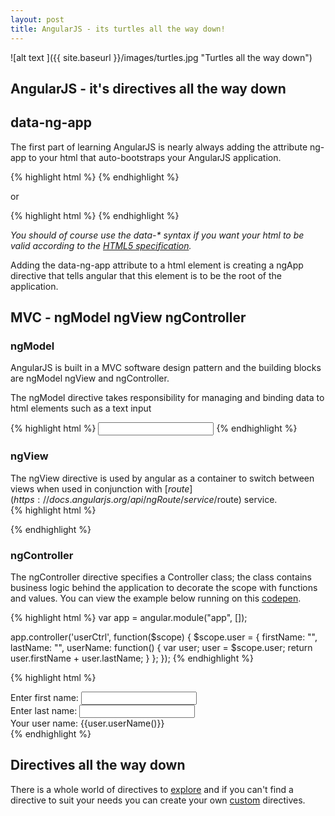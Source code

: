 ```yaml
---
layout: post
title: AngularJS - its turtles all the way down!
---
```


![alt text ]({{ site.baseurl }}/images/turtles.jpg "Turtles all the way down")

## AngularJS - it's directives all the way down

## data-ng-app

The first part of learning AngularJS is nearly always adding the attribute ng-app to your html that auto-bootstraps your AngularJS application.

{% highlight html %}
	<html data-ng-app="app">
{% endhighlight %}

or 

{% highlight html %}
	<body ng-app="app">
{% endhighlight %}

<em>You should of course use the data-* syntax if you want your html to be valid according to the [HTML5 specification](http://www.w3.org/TR/2011/WD-html5-20110525/elements.html#embedding-custom-non-visible-data-with-the-data-attributes).</em>

Adding the data-ng-app attribute to a html element is creating a ngApp directive that tells angular that this element is to be the root of the application.

## MVC - ngModel ngView ngController

### ngModel

AngularJS is built in a MVC software design pattern and the building blocks are ngModel ngView and ngController.

The ngModel directive takes responsibility for managing and binding data to html elements such as a text input 

{% highlight html %}
	<input type="text" name="email" data-ng-model="data.email">
{% endhighlight %}

### ngView 

The ngView directive is used by angular as a container to switch between views when used in conjunction with [$route](https://docs.angularjs.org/api/ngRoute/service/$route) service.	
{% highlight html %}
<div ng-app="app">
  	<ng-view></ng-view>
</div>
{% endhighlight %}

### ngController

The ngController directive specifies a Controller class; the class contains business logic behind the application to decorate the scope with functions and values. You can view the example below running on this [codepen](http://codepen.io/NicholasMurray/pen/PwVZbP).

{% highlight html %}
var app = angular.module("app", []);

app.controller('userCtrl', function($scope) {
   	$scope.user = {
      		firstName: "",
      		lastName: "",
      		userName: function() {
         		var user;
         		user = $scope.user;
         		return user.firstName + user.lastName;
      		}
   	};
});
{% endhighlight %}

{% highlight html %}
<div data-ng-app="app">
	<div data-ng-controller="userCtrl">
		Enter first name: <input type="text" data-ng-model="user.firstName"><br>
		Enter last name: <input type="text" data-ng-model="user.lastName"><br>
		Your user name: {{user.userName()}}
	</div>
</div>
{% endhighlight %}

## Directives all the way down

There is a whole world of directives to [explore](https://docs.angularjs.org/api/ng/directive) and if you can't find a directive to suit your needs you can create your own [custom](https://docs.angularjs.org/guide/directive) directives.